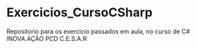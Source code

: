 # Exercicios_CursoCSharp
Repositorio para os exercicio passados em aula, no curso de C# INOVA.AÇÃO PCD C.E.S.A.R
